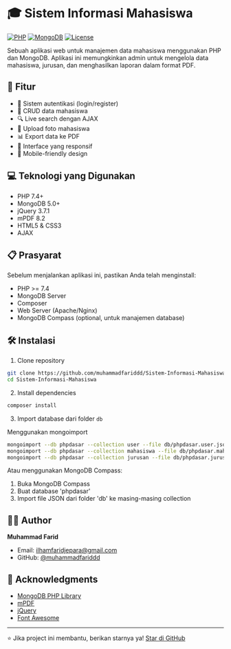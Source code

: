 # 🎓 Sistem Informasi Mahasiswa

[![PHP](https://img.shields.io/badge/PHP-7.4%2B-blue.svg)](https://php.net)
[![MongoDB](https://img.shields.io/badge/MongoDB-5.0%2B-green.svg)](https://www.mongodb.com)
[![License](https://img.shields.io/badge/License-MIT-yellow.svg)](https://opensource.org/licenses/MIT)

Sebuah aplikasi web untuk manajemen data mahasiswa menggunakan PHP dan MongoDB. Aplikasi ini memungkinkan admin untuk mengelola data mahasiswa, jurusan, dan menghasilkan laporan dalam format PDF.

## 🚀 Fitur

- 🔐 Sistem autentikasi (login/register)
- 📝 CRUD data mahasiswa
- 🔍 Live search dengan AJAX
- 📁 Upload foto mahasiswa
- 📊 Export data ke PDF
- 🎨 Interface yang responsif
- 📱 Mobile-friendly design

## 💻 Teknologi yang Digunakan

- PHP 7.4+
- MongoDB 5.0+
- jQuery 3.7.1
- mPDF 8.2
- HTML5 & CSS3
- AJAX

## 📋 Prasyarat

Sebelum menjalankan aplikasi ini, pastikan Anda telah menginstall:

- PHP >= 7.4
- MongoDB Server
- Composer
- Web Server (Apache/Nginx)
- MongoDB Compass (optional, untuk manajemen database)

## 🛠️ Instalasi

1. Clone repository
   
```bash
git clone https://github.com/muhammadfariddd/Sistem-Informasi-Mahasiswa.git
cd Sistem-Informasi-Mahasiswa
```

2. Install dependencies

```bash
composer install
```

3. Import database dari folder `db`

Menggunakan mongoimport
```bash
mongoimport --db phpdasar --collection user --file db/phpdasar.user.json --jsonArray
mongoimport --db phpdasar --collection mahasiswa --file db/phpdasar.mahasiswa.json --jsonArray
mongoimport --db phpdasar --collection jurusan --file db/phpdasar.jurusan.json --jsonArray
```
Atau menggunakan MongoDB Compass:
1. Buka MongoDB Compass
2. Buat database 'phpdasar'
3. Import file JSON dari folder 'db' ke masing-masing collection

## 👨‍💻 Author

**Muhammad Farid**
- Email: ilhamfaridjepara@gmail.com
- GitHub: [@muhammadfariddd](https://github.com/muhammadfariddd)

## 🙏 Acknowledgments

- [MongoDB PHP Library](https://github.com/mongodb/mongo-php-library)
- [mPDF](https://github.com/mpdf/mpdf)
- [jQuery](https://jquery.com)
- [Font Awesome](https://fontawesome.com)

---
⭐ Jika project ini membantu, berikan starnya ya! [Star di GitHub](https://github.com/muhammadfariddd/Sistem-Informasi-Mahasiswa/)
